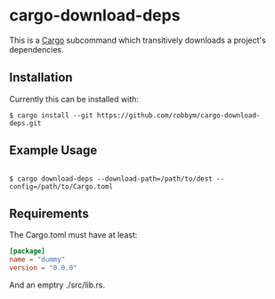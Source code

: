 # cargo-download-deps

This is a [Cargo](http://doc.crates.io) subcommand which
transitively downloads a project's dependencies.

## Installation

Currently this can be installed with:

```
$ cargo install --git https://github.com/robbym/cargo-download-deps.git
```

## Example Usage
```

$ cargo download-deps --download-path=/path/to/dest --config=/path/to/Cargo.toml

```

## Requirements

The Cargo.toml must have at least:
```toml
[package]
name = "dummy"
version = "0.0.0"
```

And an emptry ./src/lib.rs.
